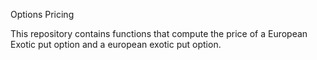 Options Pricing

This repository contains functions that compute the price of a European Exotic put option and a european exotic put option.
